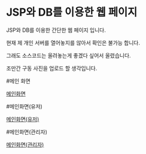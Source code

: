 # JSP와 DB를 이용한 웹 페이지

JSP와 DB를 이용한 간단한 웹 페이지 입니다.

현재 제 개인 서버를 열어놓지를 않아서 확인은 불가능 합니다.

그래도 소스코드는 올려놓는게 좋겠다 싶어서 올렸습니다.

조만간 구동 사진을 업로드 할 생각입니다.

#메인 화면

[메인화면](https://github.com/minungpark/JSP-Web/tree/master/img/main.png)

#메인화면(유저)

[메인화면(유저)](https://github.com/minungpark/JSP-Web/tree/master/img/main(user).png)

#메인화면(관리자)

[메인화면(관리자)](https://github.com/minungpark/JSP-Web/tree/master/img/main(admin).png)